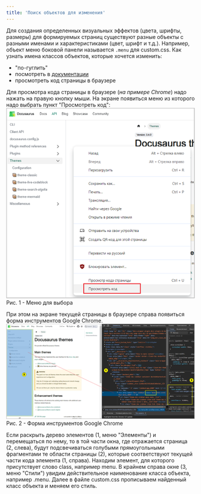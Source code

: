 ```yaml
---
title: 'Поиск объектов для изменения'
---
```


Для создания определенных визуальных эффектов (цвета, шрифты, размеры) для формируемых страниц существуют разные объекты с разными именами и 
характеристиками (цвет, шрифт и т.д.). Например, объект меню боковой панели называется `.menu` для custom.css. 
Как узнать имена классов объектов, которые хочется изменить:

- "по-гуглить"
- посмотреть в [документации](https://docusaurus.io/docs/api/themes/configuration)
- просмотреть код страницы в браузере

Для просмотра кода страницы в браузере (_на примере Chrome_) надо нажать на правую кнопку мыши. 
На экране появиться меню из которого надо выбрать пункт "Просмотреть код":
![](img/find1.png)  
Рис. 1 - Меню для выбора

При этом на экране текущей страницы в браузере справа появиться форма инструментов Google Chrome.
![](img/find2.png)
Рис. 2 - Форма инструментов Google Chrome

Если раскрыть дерево элементов (1, меню "Элементы") и перемещаться по нему, то в той части окна, где отражается страница (2, слева), 
будут подсвечиваться голубыми прямоугольными фрагментами те области страницы (2), которые соответствуют текущей части кода элемента (1, справа). 
Находим элемент, для которого присутствует слово class, например menu. 
В крайнем справа окне (3, меню "Стили") увидим действительное наименование класса объекта, например .menu.
Далее в файле custom.css прописываем найденный класс объекта и меняем его стиль.

